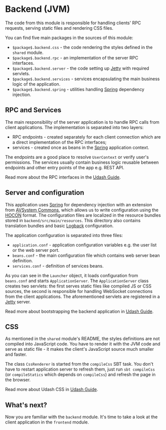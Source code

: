# Backend (JVM)

The code from this module is responsible for handling clients' RPC requests, serving static files 
and rendering CSS files.

You can find five main packages in the sources of this module:
* `$package$.backend.css` - the code rendering the styles defined in the `shared` module.
* `$package$.backend.rpc` - an implementation of the server RPC interfaces.
* `$package$.backend.server` - the code setting up [Jetty](https://www.eclipse.org/jetty/) with required servlets.
* `$package$.backend.services` - services encapsulating the main business logic of the application.
* `$package$.backend.spring` - utilities handling [Spring](https://spring.io/) dependency injection.

## RPC and Services

The main responsibility of the server application is to handle RPC calls from client applications. 
The implementation is separated into two layers:
* RPC endpoints - created separately for each client connection which are a direct implementation of the RPC interfaces;
* services - created once as beans in the [Spring](https://spring.io/) application context.

The endpoints are a good place to resolve `UserContext` or verify user's permissions. The services usually 
contain business logic reusable between endpoints and other entry points of the app e.g. REST API.

Read more about the RPC interfaces in the [Udash Guide](http://guide.udash.io/#/rpc).

## Server and configuration

This application uses [Spring](https://spring.io/) for dependency injection with an extension from 
[AVSystem Commons](https://github.com/AVSystem/scala-commons), which allows us to write configuration
using the [HOCON](https://github.com/lightbend/config/blob/master/HOCON.md) format. The configuration files are localized 
in the resource bundles stored in `backend/src/main/resources`. This directory also contains translation bundles and basic 
[Logback](https://logback.qos.ch/) configuration. 

The application configuration is separated into three files:
* `application.conf` - application configuration variables e.g. the user list or the web server port.
* `beans.conf` - the main configuration file which contains web server bean definition.
* `services.conf` - definition of services beans.

As you can see in the `Launcher` object, it loads configuration from `beans.conf` and starts `ApplicationServer`. 
The `ApplicationServer` class creates two servlets: the first serves static files like compiled JS or CSS sources, 
the second is responsible for handling WebSocket connections from the client applications. The aforementioned 
servlets are registered in a [Jetty](https://www.eclipse.org/jetty/) server. 

Read more about bootstrapping the backend application in [Udash Guide](http://guide.udash.io/#/bootstrapping/backend).

## CSS

As mentioned in the `shared` module's README, the styles definitions are not compiled into JavaScript code. 
You have to render it with the JVM code and serve as static file - it makes the client's JavaScript source 
much smaller and faster.  

The class `CssRenderer` is started from the `compileCss` SBT task. You don't have to restart application server
to refresh them, just run `sbt compileCss` (or `compileStatics` which depends on `compileCss`) 
and refresh the page in the browser. 

Read more about Udash CSS in [Udash Guide](http://guide.udash.io/#/frontend/templates).

## What's next?

Now you are familiar with the `backend` module. It's time to take a look at the client application in the 
`frontend` module.